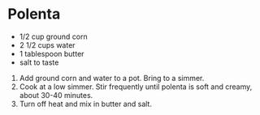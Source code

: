 # Polenta

- 1/2 cup ground corn
- 2 1/2 cups water
- 1 tablespoon butter
- salt to taste

1. Add ground corn and water to a pot. Bring to a simmer.
2. Cook at a low simmer. Stir frequently until polenta is soft and creamy, about 30-40 minutes.
3. Turn off heat and mix in butter and salt.

